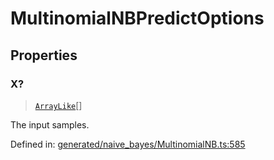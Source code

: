 # MultinomialNBPredictOptions

## Properties

### X?

> [`ArrayLike`](../types/ArrayLike.md)[]

The input samples.

Defined in:  [generated/naive\_bayes/MultinomialNB.ts:585](https://github.com/transitive-bullshit/scikit-learn-ts/blob/92ab806/packages/sklearn/src/generated/naive_bayes/MultinomialNB.ts#L585)
